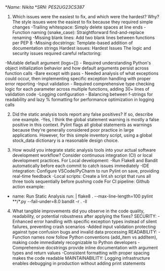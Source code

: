 **Name: Nikita*
**SRN: PES2UG23CS387*

1.	Which issues were the easiest to fix, and which were the hardest? Why?
The style issues were the easiest to fix because they required simple changes
-Trailing whitespace: Simply delete spaces at line ends
-Function naming (snake_case): Straightforward find-and-replace renaming
-Missing blank lines: Add two blank lines between functions per PEP 8
-Missing docstrings: Template-based addition of documentation strings
Hardest issues:
Hardest Issues
The logic and security issues required careful refactoring:​

-Mutable default argument (logs=[]) - Required understanding Python's object initialization behavior and how default arguments persist across function calls​
-Bare except with pass - Needed analysis of what exceptions could occur, then implementing specific exception handling with proper error reporting​
-Input validation - Required comprehensive type checking logic for each parameter across multiple functions, adding 30+ lines of validation code​
-Logging configuration - Balancing between f-strings for readability and lazy % formatting for performance optimization in logging calls

2.	Did the static analysis tools report any false positives? If so, describe one example.
-Yes, I think the global statement warning is mostly a false positive in this context. Pylint flags all global statements as warnings because they're generally considered poor practice in large applications. However, for this simple inventory script, using a global stock_data dictionary is a reasonable design choice.

3.	How would you integrate static analysis tools into your actual software development workflow? Consider continuous integration (CI) or local development practices.
For Local development:
-Run Flake8 and Bandit automatically before each commit to catch issues immediately
-IDE integration: Configure VSCode/PyCharm to run Pylint on save, providing real-time feedback
-Local scripts: Create a lint.sh script that runs all three tools sequentially before pushing code
For CI pipeline:
Github action example:
- name: Run Static Analysis
  run: |
    flake8 . --max-line-length=100
    pylint **/*.py --fail-under=8.0
    bandit -r . -ll


4.	What tangible improvements did you observe in the code quality, readability, or potential robustness after applying the fixes?
SECURITY:
-Enhanced error handling with specific exception types instead of silent failures, preventing crash scenarios
-Added input validation protecting against type confusion bugs and invalid data processing
READABILITY:
-Function names now follow Python conventions (add_item vs addItem), making code immediately recognizable to Python developers
-Comprehensive docstrings provide inline documentation with argument types and return values
-Consistent formatting with proper spacing makes the code readable
MAINTAINABILITY:
Logging infrastructure enables debugging in production without adding print statements

